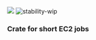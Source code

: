 [![](https://tokei.rs/b1/github/joelpalmer/burst)](https://github.com/joelpalmer/burst)
![stability-wip](https://img.shields.io/badge/stability-work_in_progress-lightgrey.svg)
### Crate for short EC2 jobs

